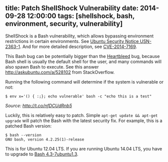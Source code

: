 title: Patch ShellShock Vulnerability
date: 2014-09-28 12:00:00
tags: [shellshock, bash, environment, security, vulnerability]
---

ShellShock is a Bash vulnerability, which allows bypassing environment restrictions in certain environments. See [Ubuntu Security Notice USN-2363-1][1]. And for more detailed description, see [CVE-2014-7169][2].

This Bash bug can be potentially bigger than the [Heartbleed] bug, because Bash shell is usually the default shell for the user, and many commands will also spawn Bash to execute. See this answer <http://askubuntu.com/a/528102> from StackOverflow.

Running the following command will determine if the system is vulnerable or not:

```
$ env x='() { :;}; echo vulnerable' bash -c "echo this is a test"
```

_Source: <http://t.co/nfDCUdRnb5>_

Luckily, this is relatively easy to patch. Simple `apt-get update && apt-get upgrade` will patch the Bash with the latest security fix. For example, this is a patched Bash version:

```
$ bash --version
GNU bash, version 4.2.25(1)-release
```

This is for Ubuntu 12.04 LTS. If you are running Ubuntu 14.04 LTS, you have to
upgrade to [Bash 4.3-7ubuntu1.3][3].

[1]: http://www.ubuntu.com/usn/USN-2363-1/
[2]: https://cve.mitre.org/cgi-bin/cvename.cgi?name=CVE-2014-7169
[3]: http://www.ubuntu.com/usn/USN-2363-2/
[Heartbleed]: http://heartbleed.com/
